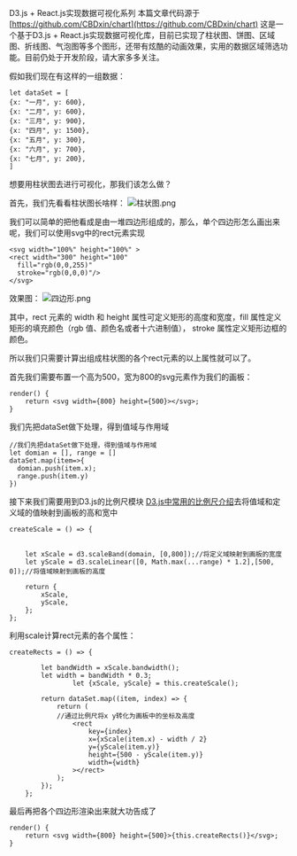 D3.js + React.js实现数据可视化系列
本篇文章代码源于[https://github.com/CBDxin/chart](https://github.com/CBDxin/chart)
这是一个基于D3.js + React.js实现数据可视化库，目前已实现了柱状图、饼图、区域图、折线图、气泡图等多个图形，还带有炫酷的动画效果，实用的数据区域筛选功能。目前仍处于开发阶段，请大家多多关注。


假如我们现在有这样的一组数据：
~~~
let dataSet = [
{x: "一月", y: 600},
{x: "二月", y: 600},
{x: "三月", y: 900},
{x: "四月", y: 1500},
{x: "五月", y: 300},
{x: "六月", y: 700},
{x: "七月", y: 200},
]
~~~
想要用柱状图去进行可视化，那我们该怎么做？

首先，我们先看看柱状图长啥样：
![柱状图.png](https://upload-images.jianshu.io/upload_images/13434832-18e4fe56f8647122.png?imageMogr2/auto-orient/strip%7CimageView2/2/w/1240)

我们可以简单的把他看成是由一堆四边形组成的，那么，单个四边形怎么画出来呢，我们可以使用svg中的rect元素实现
~~~
<svg width="100%" height="100%" >
<rect width="300" height="100"
  fill="rgb(0,0,255)"
  stroke="rgb(0,0,0)"/>
</svg>
~~~
效果图：
![四边形.png](https://upload-images.jianshu.io/upload_images/13434832-ec75b0347ff64b6c.png?imageMogr2/auto-orient/strip%7CimageView2/2/w/1240)


其中，rect 元素的 width 和 height 属性可定义矩形的高度和宽度，fill 属性定义矩形的填充颜色（rgb 值、颜色名或者十六进制值）， stroke 属性定义矩形边框的颜色。

所以我们只需要计算出组成柱状图的各个rect元素的以上属性就可以了。

首先我们需要布置一个高为500，宽为800的svg元素作为我们的画板：
~~~
render() {
	return <svg width={800} height={500}></svg>;
}
~~~

我们先把dataSet做下处理，得到值域与作用域
~~~
//我们先把dataSet做下处理，得到值域与作用域
let domian = [], range = []
dataSet.map(item=>{
  domian.push(item.x);
  range.push(item.y)
})
~~~
接下来我们需要用到D3.js的比例尺模块 [D3.js中常用的比例尺介绍](https://www.jianshu.com/p/d80acd410656)去将值域和定义域的值映射到画板的高和宽中
~~~
createScale = () => {


	let xScale = d3.scaleBand(domain, [0,800]);//将定义域映射到画板的宽度
	let yScale = d3.scaleLinear([0, Math.max(...range) * 1.2],[500, 0]);//将值域映射到画板的高度

	return {
		xScale,
		yScale,
	};
};
~~~
利用scale计算rect元素的各个属性：
~~~
createRects = () => {

		let bandWidth = xScale.bandwidth();
		let width = bandWidth * 0.3;
                let {xScale, yScale} = this.createScale();

		return dataSet.map((item, index) => {
			return (
            //通过比例尺将x y转化为画板中的坐标及高度
				<rect
					key={index}
					x={xScale(item.x) - width / 2}
					y={yScale(item.y)}
					height={500 - yScale(item.y)}
					width={width}
				></rect>
			);
		});
	};
~~~
最后再把各个四边形渲染出来就大功告成了
~~~
render() {
	return <svg width={800} height={500}>{this.createRects()}</svg>;
}
~~~
